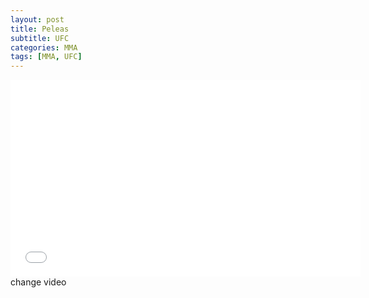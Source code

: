 ```yaml
---
layout: post
title: Peleas 
subtitle: UFC 
categories: MMA
tags: [MMA, UFC]
---
```


<iframe id="ytplayer" width="560" height="315" src="//www.youtube.com/embed/cA-T-HLdv7g" frameborder="0" allowfullscreen></iframe>
<div id="change">change video</div>
<script>
$('#change').on('click',function(){
  $('#ytplayer').attr('src','https://www.youtube.com/watch?v=xnnf-gU2DKk');
  });
</script>
